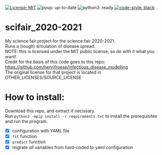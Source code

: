  [![License: MIT](https://img.shields.io/github/license/ipratt-code/scifair_2020-2021)](https://github.com/ipratt-code/scifair_2020-2021/blob/master/LICENSE)
 ![pyup: up-to-date](https://pyup.io/repos/github/ipratt-code/scifair_2020-2021/shield.svg)
 ![python3: ready](https://pyup.io/repos/github/ipratt-code/scifair_2020-2021/python-3-shield.svg)
 [![code-style: black](https://img.shields.io/badge/code%20style-black-000000.svg)](https://github.com/psf/black)
# scifair_2020-2021
My science fair project for the science fair 2020-2021.<br>
Runs a (rough) simulation of disease spread.<br>
NOTE: this is licensed under the MIT public license, so do with it what you want!<br>
Credit for the basis of this code goes to this repo: https://github.com/henrifroese/infectious_disease_modelling<br>
The original license for that project is located in OTHER_LICENSES/SOURCE_LICENSE<br>

# How to install:
Download this repo, and extract if necissary.<br>
Run `python3 -mpip install -r requirements.txt` to install the prerequisites and run the program.<br>
- [x] configuration with YAML file
- [x] `fit` function
- [x] `predict` function
- [x] migrate _all_ variables from hard-coded to yaml configuration
